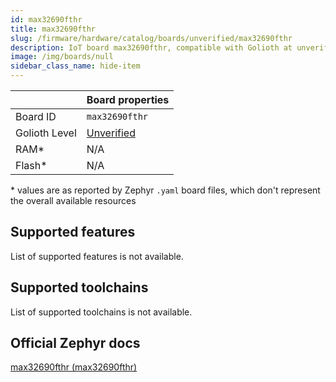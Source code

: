 ```yaml
---
id: max32690fthr
title: max32690fthr
slug: /firmware/hardware/catalog/boards/unverified/max32690fthr
description: IoT board max32690fthr, compatible with Golioth at unverified level.
image: /img/boards/null
sidebar_class_name: hide-item
---
```


[//]: # (This is an auto-generated file, do not edit! Changes to it will be lost upon re-generation)



|                | Board properties     |
| -------------  | -------------------- |
| Board ID       | `max32690fthr` |
| Golioth Level  | [Unverified](/firmware/hardware#unverified-boards) |
| RAM*           | N/A |
| Flash*         | N/A |

\* values are as reported by Zephyr `.yaml` board files, which don't represent the overall available resources



## Supported features

List of supported features is not available.

## Supported toolchains

List of supported toolchains is not available.

## Official Zephyr docs

[max32690fthr (max32690fthr)](https://docs.zephyrproject.org/latest/boards/adi/max32690fthr/doc/index.html)
